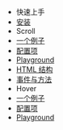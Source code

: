- 快速上手
 - [安装](zh-cn/installation)
- Scroll
 - [一个例子](zh-cn/scroll-example)
 - [配置项](zh-cn/scroll-configurations)
 - [Playground](zh-cn/scroll-playground)
 - [HTML 结构](zh-cn/html)
 - [事件与方法](zh-cn/events-and-methods)
- Hover
 - [一个例子](zh-cn/hover-example)
 - [配置项](zh-cn/hover-configurations)
 - [Playground](zh-cn/hover-playground)